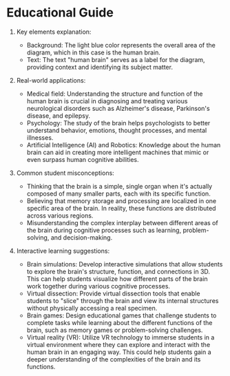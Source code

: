 # Educational Guide
1. Key elements explanation:
   - Background: The light blue color represents the overall area of the diagram, which in this case is the human brain.
   - Text: The text "human brain" serves as a label for the diagram, providing context and identifying its subject matter.

2. Real-world applications:
   - Medical field: Understanding the structure and function of the human brain is crucial in diagnosing and treating various neurological disorders such as Alzheimer's disease, Parkinson's disease, and epilepsy.
   - Psychology: The study of the brain helps psychologists to better understand behavior, emotions, thought processes, and mental illnesses.
   - Artificial Intelligence (AI) and Robotics: Knowledge about the human brain can aid in creating more intelligent machines that mimic or even surpass human cognitive abilities.

3. Common student misconceptions:
   - Thinking that the brain is a simple, single organ when it's actually composed of many smaller parts, each with its specific function.
   - Believing that memory storage and processing are localized in one specific area of the brain. In reality, these functions are distributed across various regions.
   - Misunderstanding the complex interplay between different areas of the brain during cognitive processes such as learning, problem-solving, and decision-making.

4. Interactive learning suggestions:
   - Brain simulations: Develop interactive simulations that allow students to explore the brain's structure, function, and connections in 3D. This can help students visualize how different parts of the brain work together during various cognitive processes.
   - Virtual dissection: Provide virtual dissection tools that enable students to "slice" through the brain and view its internal structures without physically accessing a real specimen.
   - Brain games: Design educational games that challenge students to complete tasks while learning about the different functions of the brain, such as memory games or problem-solving challenges.
   - Virtual reality (VR): Utilize VR technology to immerse students in a virtual environment where they can explore and interact with the human brain in an engaging way. This could help students gain a deeper understanding of the complexities of the brain and its functions.